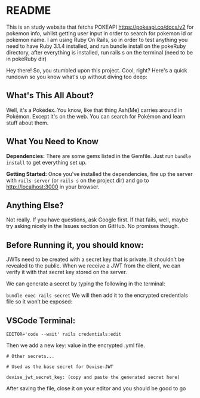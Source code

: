 # README

This is an study website that fetchs POKEAPI https://pokeapi.co/docs/v2 for pokemon info, whilst getting user input in order to search for pokemon id or pokemon name.
I am using Ruby On Rails, so in order to test anything you need to have Ruby 3.1.4 installed, and run bundle install on the pokeRuby directory, after everything is installed, run rails s on the terminal (need to be in pokeRuby dir)

Hey there! So, you stumbled upon this project. Cool, right? Here's a quick rundown so you know what's up without diving too deep:

## What's This All About?

Well, it's a Pokédex. You know, like that thing Ash(Me) carries around in Pokémon. Except it's on the web. You can search for Pokémon and learn stuff about them.

## What You Need to Know

**Dependencies:** There are some gems listed in the Gemfile. Just run `bundle install` to get everything set up.

**Getting Started:** Once you've installed the dependencies, fire up the server with `rails server` (or `rails s` on the project dir) and go to [http://localhost:3000](http://localhost:3000) in your browser.

## Anything Else?

Not really. If you have questions, ask Google first. If that fails, well, maybe try asking nicely in the Issues section on GitHub. No promises though.

## Before Running it, you should know:

JWTs need to be created with a secret key that is private. It shouldn’t be revealed to the public. When we receive a JWT from the client, we can verify it with that secret key stored on the server.

We can generate a secret by typing the following in the terminal:

`bundle exec rails secret`
We will then add it to the encrypted credentials file so it won’t be exposed:

## VSCode Terminal:

```
EDITOR='code --wait' rails credentials:edit
```

Then we add a new key: value in the encrypted .yml file.

```
# Other secrets...

# Used as the base secret for Devise-JWT

devise_jwt_secret_key: (copy and paste the generated secret here)
```

After saving the file, close it on your editor and you should be good to go

